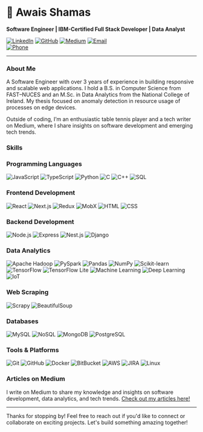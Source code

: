 # 👋 Awais Shamas

**Software Engineer | IBM-Certified Full Stack Developer | Data Analyst**

[![LinkedIn](https://img.shields.io/badge/-LinkedIn-blue?style=flat-square&logo=Linkedin&logoColor=white&link=https://linkedin.com/in/awais-shamas)](https://linkedin.com/in/awais-shamas)
[![GitHub](https://img.shields.io/badge/-GitHub-black?style=flat-square&logo=github&logoColor=white&link=https://github.com/Awais-shams)](https://github.com/Awais-shams)
[![Medium](https://img.shields.io/badge/-Medium-black?style=flat-square&logo=medium&logoColor=white&link=https://medium.com/@imawaisshams)](https://medium.com/@imawaisshams)
[![Email](https://img.shields.io/badge/-Email-red?style=flat-square&logo=gmail&logoColor=white&link=mailto:imawaisshams@gmail.com)](mailto:imawaisshams@gmail.com)  
[![Phone](https://img.shields.io/badge/-Phone-green?style=flat-square&logo=whatsapp&logoColor=white&link=tel:+353833478836)](tel:+353833478836)  

---

### About Me

A Software Engineer with over 3 years of experience in building responsive and scalable web applications. I hold a B.S. in Computer Science from FAST–NUCES and an M.Sc. in Data Analytics from the National College of Ireland. My thesis focused on anomaly detection in resource usage of processes on edge devices.

Outside of coding, I’m an enthusiastic table tennis player and a tech writer on Medium, where I share insights on software development and emerging tech trends.

### Skills

### Programming Languages
![JavaScript](https://img.shields.io/badge/-JavaScript-yellow?style=flat-square&logo=javascript)
![TypeScript](https://img.shields.io/badge/-TypeScript-blue?style=flat-square&logo=typescript)
![Python](https://img.shields.io/badge/-Python-blue?style=flat-square&logo=python)
![C](https://img.shields.io/badge/-C-blue?style=flat-square&logo=c)
![C++](https://img.shields.io/badge/-C++-00599C?style=flat-square&logo=c%2B%2B)
![SQL](https://img.shields.io/badge/-SQL-lightgrey?style=flat-square&logo=postgresql)

### Frontend Development
![React](https://img.shields.io/badge/-React-blue?style=flat-square&logo=react)
![Next.js](https://img.shields.io/badge/-Next.js-black?style=flat-square&logo=next.js)
![Redux](https://img.shields.io/badge/-Redux-purple?style=flat-square&logo=redux)
![MobX](https://img.shields.io/badge/-MobX-orange?style=flat-square&logo=mobx)
![HTML](https://img.shields.io/badge/-HTML-orange?style=flat-square&logo=html5)
![CSS](https://img.shields.io/badge/-CSS-blue?style=flat-square&logo=css3)

### Backend Development
![Node.js](https://img.shields.io/badge/-Node.js-green?style=flat-square&logo=node.js)
![Express](https://img.shields.io/badge/-Express-black?style=flat-square&logo=express)
![Nest.js](https://img.shields.io/badge/-Nest.js-red?style=flat-square&logo=nestjs)
![Django](https://img.shields.io/badge/-Django-green?style=flat-square&logo=django)

### Data Analytics
![Apache Hadoop](https://img.shields.io/badge/-Apache_Hadoop-yellow?style=flat-square&logo=apache-hadoop)
![PySpark](https://img.shields.io/badge/-PySpark-orange?style=flat-square&logo=apache-spark)
![Pandas](https://img.shields.io/badge/-Pandas-blue?style=flat-square&logo=pandas)
![NumPy](https://img.shields.io/badge/-NumPy-lightblue?style=flat-square&logo=numpy)
![Scikit-learn](https://img.shields.io/badge/-Scikit--learn-orange?style=flat-square&logo=scikit-learn)
![TensorFlow](https://img.shields.io/badge/-TensorFlow-orange?style=flat-square&logo=tensorflow)
![TensorFlow Lite](https://img.shields.io/badge/-TensorFlow%20Lite-blue?style=flat-square&logo=tensorflow)
![Machine Learning](https://img.shields.io/badge/-Machine%20Learning-lightgrey?style=flat-square&logo=python)
![Deep Learning](https://img.shields.io/badge/-Deep%20Learning-darkblue?style=flat-square&logo=deeplearning)
![IoT](https://img.shields.io/badge/-IoT-blue?style=flat-square&logo=internet-of-things)

### Web Scraping
![Scrapy](https://img.shields.io/badge/-Scrapy-green?style=flat-square&logo=scrapy)
![BeautifulSoup](https://img.shields.io/badge/-BeautifulSoup-brightgreen?style=flat-square)

### Databases
![MySQL](https://img.shields.io/badge/-MySQL-blue?style=flat-square&logo=mysql)
![NoSQL](https://img.shields.io/badge/-NoSQL-orange?style=flat-square)
![MongoDB](https://img.shields.io/badge/-MongoDB-green?style=flat-square&logo=mongodb)
![PostgreSQL](https://img.shields.io/badge/-PostgreSQL-blue?style=flat-square&logo=postgresql)

### Tools & Platforms
![Git](https://img.shields.io/badge/-Git-black?style=flat-square&logo=git)
![GitHub](https://img.shields.io/badge/-GitHub-black?style=flat-square&logo=github)
![Docker](https://img.shields.io/badge/-Docker-blue?style=flat-square&logo=docker)
![BitBucket](https://img.shields.io/badge/-BitBucket-blue?style=flat-square&logo=bitbucket)
![AWS](https://img.shields.io/badge/-AWS-orange?style=flat-square&logo=amazon-aws)
![JIRA](https://img.shields.io/badge/-JIRA-blue?style=flat-square&logo=jira)
![Linux](https://img.shields.io/badge/-Linux-black?style=flat-square&logo=linux)


### Articles on Medium

I write on Medium to share my knowledge and insights on software development, data analytics, and tech trends. [Check out my articles here!](https://medium.com/@imawaisshams)

---

Thanks for stopping by! Feel free to reach out if you'd like to connect or collaborate on exciting projects. Let's build something amazing together!
